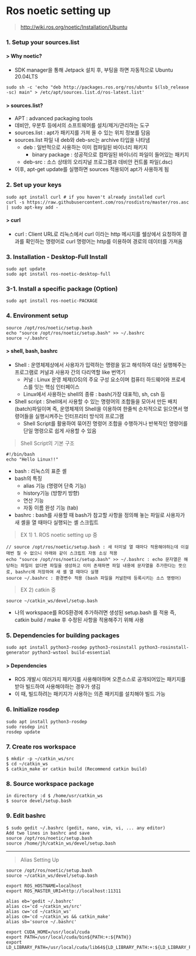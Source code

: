 Ros noetic setting up
=====
>  http://wiki.ros.org/noetic/Installation/Ubuntu

### 1. Setup your sources.list

#### > Why noetic? 
- SDK manager을 통해 Jetpack 설치 후, 부팅을 하면 자동적으로 Ubuntu 20.04LTS 

```
sudo sh -c 'echo "deb http://packages.ros.org/ros/ubuntu $(lsb_release -sc) main" > /etc/apt/sources.list.d/ros-latest.list'
```
#### > sources.list?
  - APT : advanced packaging tools
  - 데비안, 우분투 등에서의 소프트웨어를 설치/제거/관리하는 도구
  - sources.list : apt가 패키지를 가져 올 수 있는 위치 정보를 담음
  - sources.list 파일 내 deb와 deb-src는 archive 타입을 나타냄
    - deb : 일반적으로 사용하는 이미 컴파일된 바이너리 패키지
      - binary package : 성공적으로 컴파일된 바이너리 파일이 들어있는 패키지
    - deb-src : 소스 상태의 오리지널 프로그램과 데비안 컨트롤 파일(.dsc)
  - 이후, apt-get update를 실행하면 sources 적용되어 apt가 사용하게 됨
  
### 2. Set up your keys
```
sudo apt install curl # if you haven't already installed curl
curl -s https://raw.githubusercontent.com/ros/rosdistro/master/ros.asc | sudo apt-key add -
```
#### > curl
  - curl : Client URL로 리눅스에서 curl 이라는 http 메시지를 쉘상에서 요청하여 결과를 확인하는 명령어로 curl 명령어는 http를 이용하여 경로의 데이터를 가져옴

### 3. Installation - Desktop-Full Install
```
sudo apt update
sudo apt install ros-noetic-desktop-full
```

### 3-1. Install a specific package (Option)
```
sudo apt install ros-noetic-PACKAGE
```

### 4. Environment setup
```
source /opt/ros/noetic/setup.bash
echo "source /opt/ros/noetic/setup.bash" >> ~/.bashrc
source ~/.bashrc
```
#### > shell, bash, bashrc
  - Shell : 운영체제상에서 사용자가 입력하는 명령을 읽고 해석하여 대신 실행해주는 프로그램로 커널과 사용자 간의 다리역할 like 번역기
    - 커널 : Linux 운영 체제(OS)의 주요 구성 요소이며 컴퓨터 하드웨어와 프로세스를 잇는 핵심 인터페이스
    - Linux에서 사용하는 shell의 종류 : bash(가장 대표적), sh, csh 등
  - Shell script : Shell에서 사용할 수 있는 명령어의 조합들을 모아서 만든 배치(batch)파일이며 즉, 운영체제의 Shell을 이용하여 한줄씩 순차적으로 읽으면서 명령어들을 실행시켜주는 인터프리터 방식의 프로그램
    - Shell Script를 활용하여 묶어진 명령어 조합을 수행하거나 반복적인 명령어를 단일 명령으로 쉽게 사용할 수 있음


> Shell Script의 기본 구조
```
#!/bin/bash
echo "Hello Linux!!"
```
  - bash : 리눅스의 표준 셸
  - bash의 특징
    - alias 기능 (명령어 단축 기능)
    - history기능 (방향키 방향)
    - 연산 기능
    - 자동 이름 완성 기능 (tab)
  - bashrc : bash를 사용할 때 bash가 참고할 사항을 정의해 놓는 파일로 사용자가 새 셸을 열 때마다 실행되는 셸 스크립트

> EX 1) 1. ROS noetic setting up 중
```
// source /opt/ros/noetic/setup.bash : 새 터미널 열 때마다 적용해야하는데 이걸 매번 칠 수 없으니 아래와 같이 스크립트 자동 소싱 적용
echo "source /opt/ros/noetic/setup.bash" >> ~/.bashrc : echo 문자열은 해당하는 파일이 없다면 파일을 생성하고 이미 존재하면 파일 내용에 문자열을 추가한다는 뜻으로, bashrc에 저장하여 새 셸 열 때마다 실행
source ~/.bashrc : 환경변수 적용 (bash 파일을 커널한테 등록시키는 소스 명령어)
```
> EX 2) catkin 중
```
source ~/catkin_ws/devel/setup.bash
```
- 나의 workspace를 ROS환경에 추가하려면 생성된 setup.bash 를 적용 즉, catkin build / make 후 수정된 사항을 적용해주기 위해 사용

### 5. Dependencies for building packages
```
sudo apt install python3-rosdep python3-rosinstall python3-rosinstall-generator python3-wstool build-essential
```
#### > Dependencies
- ROS 개발시 여러가지 패키지를 사용해야하며 오픈소스로 공개되어있는 패키지를 받아 빌드하여 사용해야하는 경우가 생김
- 이 때, 빌드하려는 패키지가 사용하는 의존 패키지를 설치해야 빌드 가능

### 6. Initialize rosdep
```
sudo apt install python3-rosdep
sudo rosdep init
rosdep update
```
### 7. Create ros workspace
```
$ mkdir -p ~/catkin_ws/src
$ cd ~/catkin_ws
$ catkin_make or catkin build (Recommend catkin build)
```
### 8. Source workspace package
```
in directory :d $ /home/usr/catkin_ws
$ source devel/setup.bash
```
### 9. Edit bashrc
```
$ sudo gedit ~/.bashrc (gedit, nano, vim, vi, ... any editor)
Add two lines in bashrc and save
source /opt/ros/noetic/setup.bash
source /home/jh/catkin_ws/devel/setup.bash
```
---

> Alias Setting Up
```
source /opt/ros/noetic/setup.bash
source ~/catkin_ws/devel/setup.bash

export ROS_HOSTNAME=localhost
export ROS_MASTER_URI=http://localhost:11311

alias eb='gedit ~/.bashrc'
alias cs='cd ~/catkin_ws/src'
alias cw='cd ~/catkin_ws'
alias cm='cd ~/catkin_ws && catkin_make'
alias sb='source ~/.bashrc'

export CUDA_HOME=/usr/local/cuda
export PATH=/usr/local/cuda/bin${PATH:+:${PATH}}
export LD_LIBRARY_PATH=/usr/local/cuda/lib64${LD_LIBRARY_PATH:+:${LD_LIBRARY_PATH}}
```
